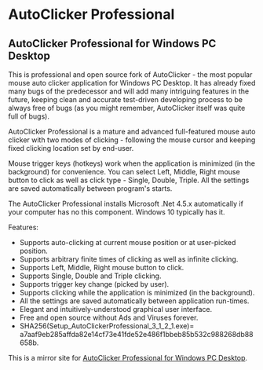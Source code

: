 # AutoClicker Professional

## AutoClicker Professional for Windows PC Desktop

This is professional and open source fork of AutoClicker - the most popular mouse auto clicker application for Windows PC Desktop. It has already fixed many bugs of the predecessor and will add many intriguing features in the future, keeping clean and accurate test-driven developing process to be always free of bugs (as you might remember, AutoClicker itself was quite full of bugs).

AutoClicker Professional is a mature and advanced full-featured mouse auto clicker with two modes of clicking - following the mouse cursor and keeping fixed clicking location set by end-user.

Mouse trigger keys (hotkeys) work when the application is minimized (in the background) for convenience. You can select Left, Middle, Right mouse button to click as well as click type - Single, Double, Triple. All the settings are saved automatically between program's starts.

The AutoClicker Professional installs Microsoft .Net 4.5.x automatically if your computer has no this component. Windows 10 typically has it.

Features:
* Supports auto-clicking at current mouse position or at user-picked position.
* Supports arbitrary finite times of clicking as well as infinite clicking.
* Supports Left, Middle, Right mouse button to click.
* Supports Single, Double and Triple clicking.
* Supports trigger key change (picked by user).
* Supports clicking while the application is minimized (in the background).
* All the settings are saved automatically between application run-times.
* Elegant and intuitively-understood graphical user interface.
* Free and open source without Ads and Viruses forever.
* SHA256(Setup_AutoClickerProfessional_3_1_2_1.exe)= a7aaf9eb285affda82e14cf73e41fde52e486f1bbeb85b532c988268db88658b.

This is a mirror site for [AutoClicker Professional for Windows PC Desktop](https://sourceforge.net/projects/autoclicker-professional/).
